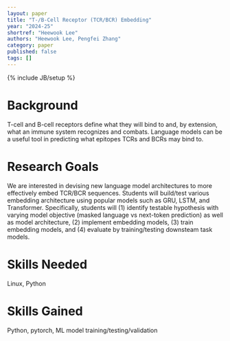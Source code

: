 ```yaml
---
layout: paper
title: "T-/B-Cell Receptor (TCR/BCR) Embedding"
year: "2024-25"
shortref: "Heewook Lee"
authors: "Heewook Lee, Pengfei Zhang"
category: paper
published: false
tags: []
---
```

{% include JB/setup %}

# Background

T-cell and B-cell receptors define what they will bind to and, by extension, what an immune system recognizes and combats.
Language models can be a useful tool in predicting what epitopes TCRs and BCRs may bind to.

# Research Goals

We are interested in devising new language model architectures to more effectively embed TCR/BCR sequences.
Students will build/test various embedding architecture using popular models such as GRU, LSTM, and Transformer.
Specifically, students will (1) identify testable hypothesis with varying model objective (masked language vs next-token prediction) as well as model architecture, (2) implement embedding models, (3) train embedding models, and (4) evaluate by training/testing downsteam task models.

# Skills Needed

Linux, Python

# Skills Gained

Python, pytorch, ML model training/testing/validation

